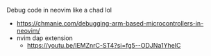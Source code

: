 Debug code in neovim like a chad lol
- https://chmanie.com/debugging-arm-based-microcontrollers-in-neovim/
- nvim dap extension 
	- https://youtu.be/lEMZnrC-ST4?si=fg5--ODJNa1YheIC